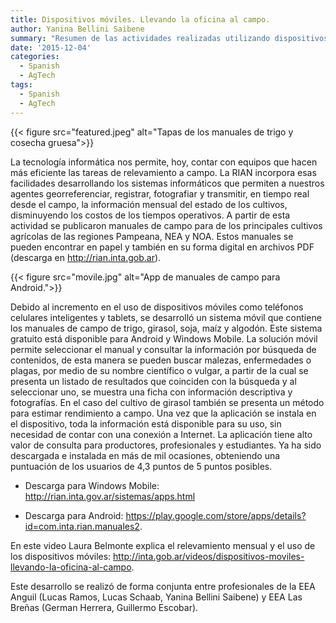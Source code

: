 ```yaml
---
title: Dispositivos móviles. Llevando la oficina al campo.
author: Yanina Bellini Saibene
summary: "Resumen de las actividades realizadas utilizando dispositivos moviles por el area de Informacion Agropecuaria y AgroTICs de la EEA Anguil"
date: '2015-12-04'
categories:
  - Spanish
  - AgTech
tags:
  - Spanish
  - AgTech
---
```


{{< figure src="featured.jpeg" alt="Tapas de los manuales de trigo y cosecha gruesa">}}

La tecnología informática nos permite, hoy, contar con equipos que hacen más eficiente las tareas de relevamiento a campo.  La RIAN incorpora esas facilidades desarrollando los sistemas informáticos que permiten a nuestros agentes georreferenciar, registrar, fotografiar y transmitir, en tiempo real desde el campo, la información mensual del estado de los cultivos, disminuyendo los costos de los tiempos operativos. A partir de esta actividad se publicaron manuales de campo para de los principales cultivos agrícolas de las regiones Pampeana, NEA y NOA. Estos manuales se pueden encontrar en papel y también en su forma digital en archivos PDF (descarga en http://rian.inta.gob.ar).

{{< figure src="movile.jpg" alt="App de manuales de campo para Android.">}}

Debido al incremento en el uso de dispositivos móviles como teléfonos celulares inteligentes y tablets, se desarrolló un sistema móvil que contiene los manuales de campo de trigo, girasol, soja, maíz y algodón.  Este sistema gratuito está disponible para Android y Windows Mobile.  La solución móvil permite seleccionar el manual y consultar la información por búsqueda de contenidos, de esta manera se pueden buscar malezas, enfermedades o plagas, por medio de su nombre científico o vulgar, a partir de la cual se presenta un listado de resultados que coinciden con la búsqueda y al seleccionar uno, se muestra una ficha con información descriptiva y fotografías.  En el caso del cultivo de girasol también se presenta un método para estimar rendimiento a campo. Una vez que la aplicación se instala en el dispositivo, toda la información está disponible para su uso, sin necesidad de contar con una conexión a Internet.  La aplicación tiene alto valor de consulta para productores, profesionales y estudiantes. Ya ha sido descargada e instalada en más de mil ocasiones, obteniendo una puntuación de los usuarios de 4,3 puntos de 5 puntos posibles. 

* Descarga para Windows Mobile: http://rian.inta.gov.ar/sistemas/apps.html

* Descarga para Android: https://play.google.com/store/apps/details?id=com.inta.rian.manuales2. 

En este video Laura Belmonte explica el relevamiento mensual y el uso de los dispositivos móviles: http://inta.gob.ar/videos/dispositivos-moviles-llevando-la-oficina-al-campo.  

Este desarrollo se realizó de forma conjunta entre profesionales de la EEA Anguil (Lucas Ramos, Lucas Schaab, Yanina Bellini Saibene) y EEA Las Breñas (German Herrera, Guillermo Escobar).
